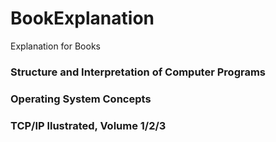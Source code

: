 # BookExplanation
Explanation for Books

### Structure and Interpretation of Computer Programs

### Operating System Concepts

### TCP/IP llustrated, Volume 1/2/3